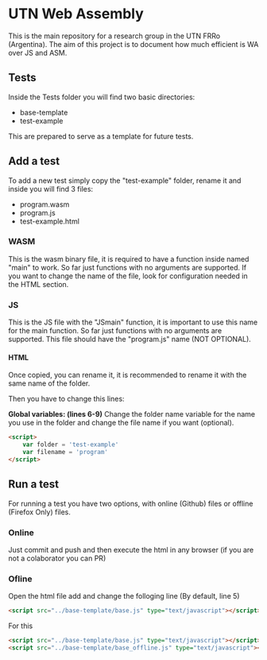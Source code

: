 # UTN Web Assembly

This is the main repository for a research group in the UTN FRRo (Argentina). The aim of this project is to document how much efficient is WA over JS and ASM.

## Tests

Inside the Tests folder you will find two basic directories:
- base-template
- test-example

This are prepared to serve as a template for future tests.

## Add a test

To add a new test simply copy the "test-example" folder, rename it and inside you will find 3 files:
- program.wasm
- program.js
- test-example.html

### WASM

This is the wasm binary file, it is required to have a function inside named "main" to work. So far just functions with no arguments are supported. If you want to change the name of the file, look for configuration needed in the HTML section.

### JS

This is the JS file with the "JSmain" function, it is important to use this name for the main function. So far just functions with no arguments are supported. This file should have the "program.js" name (NOT OPTIONAL).

#### HTML

Once copied, you can rename it, it is recommended to rename it with the same name of the folder. 

Then you have to change this lines:

**Global variables: (lines 6-9)**
Change the folder name variable for the name you use in the folder and change the file name if you want (optional).
```html
<script>
    var folder = 'test-example'
    var filename = 'program'
</script> 
```

## Run a test

For running a test you have two options, with online (Github) files or offline (Firefox Only) files.

### Online

Just commit and push and then execute the html in any browser (if you are not a colaborator you can PR)

### Ofline

Open the html file add and change the folloging line (By default, line 5)

```html
<script src="../base-template/base.js" type="text/javascript"></script> 
```

For this

```html
<script src="../base-template/base.js" type="text/javascript"></script> 
<script src="../base-template/base_offline.js" type="text/javascript"></script> 
```
